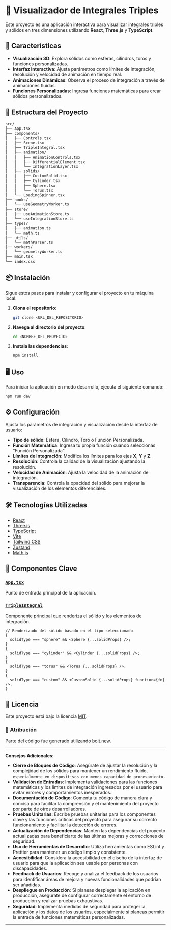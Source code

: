 # 🧮 Visualizador de Integrales Triples

Este proyecto es una aplicación interactiva para visualizar integrales triples y sólidos en tres dimensiones utilizando **React**, **Three.js** y **TypeScript**.

## 🚀 Características

- **Visualización 3D**: Explora sólidos como esferas, cilindros, toros y funciones personalizadas.
- **Interfaz Interactiva**: Ajusta parámetros como límites de integración, resolución y velocidad de animación en tiempo real.
- **Animaciones Dinámicas**: Observa el proceso de integración a través de animaciones fluidas.
- **Funciones Personalizadas**: Ingresa funciones matemáticas para crear sólidos personalizados.

## 📂 Estructura del Proyecto

```bash
src/
├── App.tsx
├── components/
│   ├── Controls.tsx
│   ├── Scene.tsx
│   ├── TripleIntegral.tsx
│   ├── animation/
│   │   ├── AnimationControls.tsx
│   │   ├── DifferentialElement.tsx
│   │   └── IntegrationLayer.tsx
│   ├── solids/
│   │   ├── CustomSolid.tsx
│   │   ├── Cylinder.tsx
│   │   ├── Sphere.tsx
│   │   └── Torus.tsx
│   └── LoadingSpinner.tsx
├── hooks/
│   └── useGeometryWorker.ts
├── store/
│   ├── useAnimationStore.ts
│   └── useIntegrationStore.ts
├── types/
│   ├── animation.ts
│   └── math.ts
├── utils/
│   └── mathParser.ts
├── workers/
│   └── geometryWorker.ts
├── main.tsx
└── index.css
```

## 📦 Instalación

Sigue estos pasos para instalar y configurar el proyecto en tu máquina local:

1. **Clona el repositorio**:

   ```sh
   git clone <URL_DEL_REPOSITORIO>
   ```

2. **Navega al directorio del proyecto**:

   ```sh
   cd <NOMBRE_DEL_PROYECTO>
   ```

3. **Instala las dependencias**:
   ```sh
   npm install
   ```

## 🖥️ Uso

Para iniciar la aplicación en modo desarrollo, ejecuta el siguiente comando:

```sh
npm run dev
```

## ⚙️ Configuración

Ajusta los parámetros de integración y visualización desde la interfaz de usuario:

- **Tipo de sólido**: Esfera, Cilindro, Toro o Función Personalizada.
- **Función Matemática**: Ingresa tu propia función cuando seleccionas "Función Personalizada".
- **Límites de Integración**: Modifica los límites para los ejes **X**, **Y** y **Z**.
- **Resolución**: Controla la calidad de la visualización ajustando la resolución.
- **Velocidad de Animación**: Ajusta la velocidad de la animación de integración.
- **Transparencia**: Controla la opacidad del sólido para mejorar la visualización de los elementos diferenciales.

## 🛠️ Tecnologías Utilizadas

- [React](https://reactjs.org/)
- [Three.js](https://threejs.org/)
- [TypeScript](https://www.typescriptlang.org/)
- [Vite](https://vitejs.dev/)
- [Tailwind CSS](https://tailwindcss.com/)
- [Zustand](https://github.com/pmndrs/zustand)
- [Math.js](https://mathjs.org/)

## 📁 Componentes Clave

### [`App.tsx`](src/App.tsx)

Punto de entrada principal de la aplicación.

### [`TripleIntegral`](src/components/TripleIntegral.tsx)

Componente principal que renderiza el sólido y los elementos de integración.

```tsx
// Renderizado del sólido basado en el tipo seleccionado
{
  solidType === "sphere" && <Sphere {...solidProps} />;
}
{
  solidType === "cylinder" && <Cylinder {...solidProps} />;
}
{
  solidType === "torus" && <Torus {...solidProps} />;
}
{
  solidType === "custom" && <CustomSolid {...solidProps} function={fn} />;
}
```

## 📜 Licencia

Este proyecto está bajo la licencia [MIT](LICENSE).

### 📝 Atribución

Parte del código fue generado utilizando [bolt.new](https://bolt.new/).

---

**Consejos Adicionales**:

- **Cierre de Bloques de Código**: Asegúrate de ajustar la resolución y la complejidad de los sólidos para mantener un rendimiento fluido, `especialmente en dispositivos con menos capacidad de procesamiento.`
- **Validación de Entradas**: Implementa validaciones para las funciones matemáticas y los límites de integración ingresados por el usuario para evitar errores y comportamientos inesperados.
- **Documentación de Código**: Comenta tu código de manera clara y concisa para facilitar la comprensión y el mantenimiento del proyecto por parte de otros desarrolladores.
- **Pruebas Unitarias**: Escribe pruebas unitarias para los componentes clave y las funciones críticas del proyecto para asegurar su correcto funcionamiento y facilitar la detección de errores.
- **Actualización de Dependencias**: Mantén las dependencias del proyecto actualizadas para beneficiarte de las últimas mejoras y correcciones de seguridad.
- **Uso de Herramientas de Desarrollo**: Utiliza herramientas como ESLint y Prettier para mantener un código limpio y consistente.
- **Accesibilidad**: Considera la accesibilidad en el diseño de la interfaz de usuario para que la aplicación sea usable por personas con discapacidades.
- **Feedback de Usuarios**: Recoge y analiza el feedback de los usuarios para identificar áreas de mejora y nuevas funcionalidades que podrían ser añadidas.
- **Despliegue en Producción**: Si planeas desplegar la aplicación en producción, asegúrate de configurar correctamente el entorno de producción y realizar pruebas exhaustivas.
- **Seguridad**: Implementa medidas de seguridad para proteger la aplicación y los datos de los usuarios, especialmente si planeas permitir la entrada de funciones matemáticas personalizadas.

---
